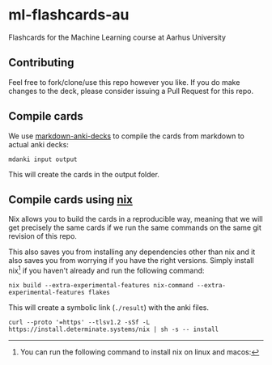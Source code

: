 # ml-flashcards-au
Flashcards for the Machine Learning course at Aarhus University

## Contributing

Feel free to fork/clone/use this repo however you like. If you do make
changes to the deck, please consider issuing a Pull Request for this repo.

## Compile cards

We use
[markdown-anki-decks](https://github.com/lukesmurray/markdown-anki-decks)
to compile the cards from markdown to actual anki decks:

```shell
mdanki input output
```

This will create the cards in the output folder.

## Compile cards using [nix](https://nixos.org/)

Nix allows you to build the cards in a reproducible way, meaning that we
will get precisely the same cards if we run the same commands on the same
git revision of this repo.

This also saves you from installing any dependencies other than nix and it also saves you from worrying if you have the right versions. Simply
install nix[^1] if you haven't already and run the following command:

```shell
nix build --extra-experimental-features nix-command --extra-experimental-features flakes
```

This will create a symbolic link (`./result`) with the anki files.

[^1]: You can run the following command to install nix on linux and macos:
```shell
curl --proto '=https' --tlsv1.2 -sSf -L https://install.determinate.systems/nix | sh -s -- install
```
